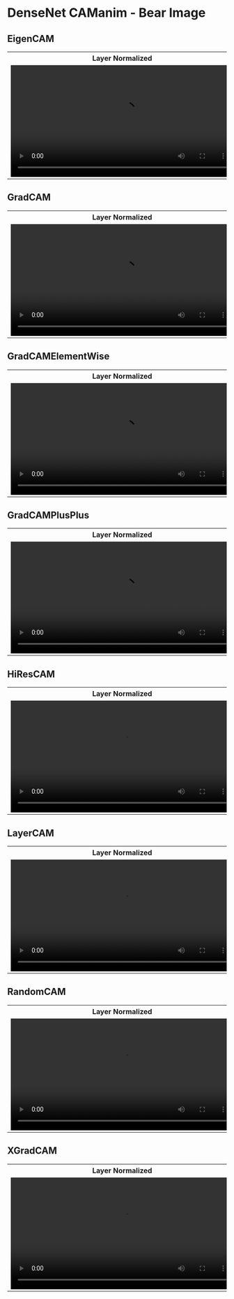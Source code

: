 # DenseNet CAManim - Bear Image


## EigenCAM

<table>
  <tr>
    <th style="text-align: center">Layer Normalized</th>
    <th style="text-align: center">Global Normalized</th>
  </tr>
  <tr>
    <td>
        <video width="512" heigh="512" controls>
            <source src="_static\starCAManim_AllCAMs_OneModel\resnet18\EigenCAM_anim_layer.mp4" type="video/mp4">
        </video>
    </td>
    <td>
        <video width="512" heigh="512" controls>
            <source src="_static\starCAManim_AllCAMs_OneModel\resnet18\EigenCAM_anim_global.mp4" type="video/mp4">
        </video>
    </td>
  </tr>
</table>


## GradCAM

<table>
  <tr>
    <th style="text-align: center">Layer Normalized</th>
    <th style="text-align: center">Global Normalized</th>
  </tr>
  <tr>
    <td>
        <video width="512" heigh="512" controls>
            <source src="_static\starCAManim_AllCAMs_OneModel\resnet18\GradCAM_anim_layer.mp4" type="video/mp4">
        </video>
    </td>
    <td>
        <video width="512" heigh="512" controls>
            <source src="_static\starCAManim_AllCAMs_OneModel\resnet18\GradCAM_anim_global.mp4" type="video/mp4">
        </video>
    </td>
  </tr>
</table>

## GradCAMElementWise

<table>
  <tr>
    <th style="text-align: center">Layer Normalized</th>
    <th style="text-align: center">Global Normalized</th>
  </tr>
  <tr>
    <td>
        <video width="512" heigh="512" controls>
            <source src="_static\starCAManim_AllCAMs_OneModel\resnet18\GradCAMElementWise_anim_layer.mp4" type="video/mp4">
        </video>
    </td>
    <td>
        <video width="512" heigh="512" controls>
            <source src="_static\starCAManim_AllCAMs_OneModel\resnet18\GradCAMElementWise_anim_global.mp4" type="video/mp4">
        </video>
    </td>
  </tr>
</table>

## GradCAMPlusPlus

<table>
  <tr>
    <th style="text-align: center">Layer Normalized</th>
    <th style="text-align: center">Global Normalized</th>
  </tr>
  <tr>
    <td>
        <video width="512" heigh="512" controls>
            <source src="_static\starCAManim_AllCAMs_OneModel\resnet18\GradCAMPlusPlus_anim_layer.mp4" type="video/mp4">
        </video>
    </td>
    <td>
        <video width="512" heigh="512" controls>
            <source src="_static\starCAManim_AllCAMs_OneModel\resnet18\GradCAMPlusPlus_anim_global.mp4" type="video/mp4">
        </video>
    </td>
  </tr>
</table>

## HiResCAM

<table>
  <tr>
    <th style="text-align: center">Layer Normalized</th>
    <th style="text-align: center">Global Normalized</th>
  </tr>
  <tr>
    <td>
        <video width="512" heigh="512" controls>
            <source src="_static\starCAManim_AllCAMs_OneModel\resnet18\HiResCAM_anim_layer.mp4" type="video/mp4">
        </video>
    </td>
    <td>
        <video width="512" heigh="512" controls>
            <source src="_static\starCAManim_AllCAMs_OneModel\resnet18\HiResCAM_anim_global.mp4" type="video/mp4">
        </video>
    </td>
  </tr>
</table>

## LayerCAM

<table>
  <tr>
    <th style="text-align: center">Layer Normalized</th>
    <th style="text-align: center">Global Normalized</th>
  </tr>
  <tr>
    <td>
        <video width="512" heigh="512" controls>
            <source src="_static\starCAManim_AllCAMs_OneModel\resnet18\LayerCAM_anim_layer.mp4" type="video/mp4">
        </video>
    </td>
    <td>
        <video width="512" heigh="512" controls>
            <source src="_static\starCAManim_AllCAMs_OneModel\resnet18\LayerCAM_anim_global.mp4" type="video/mp4">
        </video>
    </td>
  </tr>
</table>

## RandomCAM

<table>
  <tr>
    <th style="text-align: center">Layer Normalized</th>
    <th style="text-align: center">Global Normalized</th>
  </tr>
  <tr>
    <td>
        <video width="512" heigh="512" controls>
            <source src="_static\starCAManim_AllCAMs_OneModel\resnet18\RandomCAM_anim_layer.mp4" type="video/mp4">
        </video>
    </td>
    <td>
        <video width="512" heigh="512" controls>
            <source src="_static\starCAManim_AllCAMs_OneModel\resnet18\RandomCAM_anim_global.mp4" type="video/mp4">
        </video>
    </td>
  </tr>
</table>


## XGradCAM

<table>
  <tr>
    <th style="text-align: center">Layer Normalized</th>
    <th style="text-align: center">Global Normalized</th>
  </tr>
  <tr>
    <td>
        <video width="512" heigh="512" controls>
            <source src="_static\starCAManim_AllCAMs_OneModel\resnet18\XGradCAM_anim_layer.mp4" type="video/mp4">
        </video>
    </td>
    <td>
        <video width="512" heigh="512" controls>
            <source src="_static\starCAManim_AllCAMs_OneModel\resnet18\XGradCAM_anim_global.mp4" type="video/mp4">
        </video>
    </td>
  </tr>
</table>